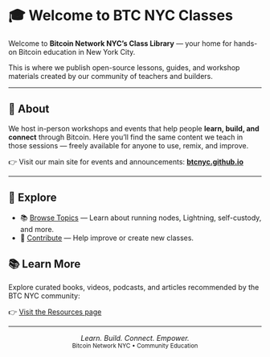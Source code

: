 # 🎓 Welcome to BTC NYC Classes

Welcome to **Bitcoin Network NYC’s Class Library** — your home for hands-on Bitcoin education in New York City.

This is where we publish open-source lessons, guides, and workshop materials created by our community of teachers and builders.

---

## 🗽 About

We host in-person workshops and events that help people **learn, build, and connect** through Bitcoin.
Here you’ll find the same content we teach in those sessions — freely available for anyone to use, remix, and improve.

👉 Visit our main site for events and announcements:
**[btcnyc.github.io](https://btcnyc.github.io)**

---

## 🧭 Explore

* 📚 [Browse Topics](topics/README.md) — Learn about running nodes, Lightning, self-custody, and more.
* 🤝 [Contribute](contributing/index.md) — Help improve or create new classes.

## 📚 Learn More

Explore curated books, videos, podcasts, and articles recommended by the BTC NYC community:

👉 [Visit the Resources page](resources/index.md)

---

<p align="center">
  <i>Learn. Build. Connect. Empower.</i><br/>
  <small>Bitcoin Network NYC • Community Education</small>
</p>
